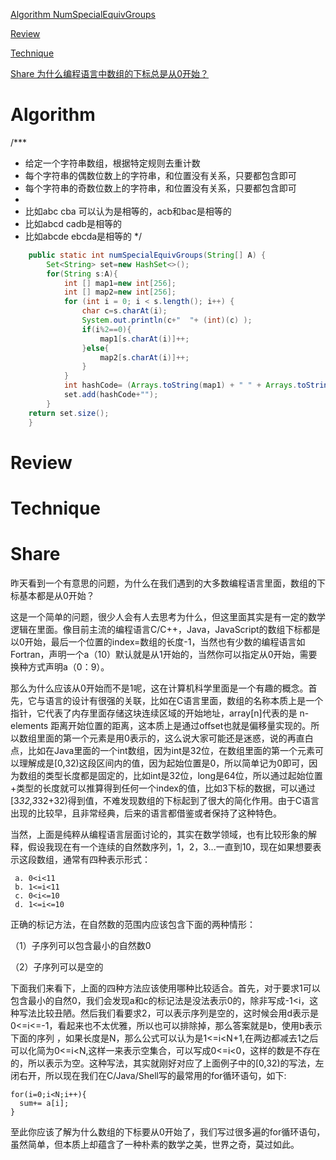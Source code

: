 
 [Algorithm NumSpecialEquivGroups](#algorithm)

 [Review](#review)

 [Technique](#technique)

 [Share 为什么编程语言中数组的下标总是从0开始？](#share)


# Algorithm

/***
 * 给定一个字符串数组，根据特定规则去重计数
 * 每个字符串的偶数位数上的字符串，和位置没有关系，只要都包含即可
 * 每个字符串的奇数位数上的字符串，和位置没有关系，只要都包含即可
 *
 * 比如abc cba 可以认为是相等的，acb和bac是相等的
 * 比如abcd cadb是相等的
 * 比如abcde ebcda是相等的
 */

```java
    public static int numSpecialEquivGroups(String[] A) {
        Set<String> set=new HashSet<>();
        for(String s:A){
            int [] map1=new int[256];
            int [] map2=new int[256];
            for (int i = 0; i < s.length(); i++) {
                char c=s.charAt(i);
                System.out.println(c+"  "+ (int)(c) );
                if(i%2==0){
                    map1[s.charAt(i)]++;
                }else{
                    map2[s.charAt(i)]++;
                }
            }
            int hashCode= (Arrays.toString(map1) + " " + Arrays.toString(map2)).hashCode();
            set.add(hashCode+"");
        }
    return set.size();
    }
```


# Review


# Technique


# Share

昨天看到一个有意思的问题，为什么在我们遇到的大多数编程语言里面，数组的下标基本都是从0开始？

这是一个简单的问题，很少人会有人去思考为什么，但这里面其实是有一定的数学逻辑在里面。像目前主流的编程语言C/C++，Java，JavaScript的数组下标都是以0开始，最后一个位置的index=数组的长度-1，当然也有少数的编程语言如Fortran，声明一个a（10）默认就是从1开始的，当然你可以指定从0开始，需要换种方式声明a（0：9）。


那么为什么应该从0开始而不是1呢，这在计算机科学里面是一个有趣的概念。首先，它与语言的设计有很强的关联，比如在C语言里面，数组的名称本质上是一个指针，它代表了内存里面存储这块连续区域的开始地址，array[n]代表的是 n-elements 距离开始位置的距离，这本质上是通过offset也就是偏移量实现的。所以数组里面的第一个元素是用0表示的，这么说大家可能还是迷惑，说的再直白点，比如在Java里面的一个int数组，因为int是32位，在数组里面的第一个元素可以理解成是[0,32)这段区间内的值，因为起始位置是0，所以简单记为0即可，因为数组的类型长度都是固定的，比如int是32位，long是64位，所以通过起始位置+类型的长度就可以推算得到任何一个index的值，比如3下标的数据，可以通过[3*32,3*32+32)得到值，不难发现数组的下标起到了很大的简化作用。由于C语言出现的比较早，且非常经典，后来的语言都借鉴或者保持了这种特色。

当然，上面是纯粹从编程语言层面讨论的，其实在数学领域，也有比较形象的解释，假设我现在有一个连续的自然数序列，1，2，3...一直到10，现在如果想要表示这段数组，通常有四种表示形式：
```
 a. 0<i<11
 b. 1<=i<11
 c. 0<i<=10
 d. 1<=i<=10
```

正确的标记方法，在自然数的范围内应该包含下面的两种情形：

（1）子序列可以包含最小的自然数0


（2）子序列可以是空的


下面我们来看下，上面的四种方法应该使用哪种比较适合。首先，对于要求1可以包含最小的自然0，我们会发现a和c的标记法是没法表示0的，除非写成-1<i，这种写法比较丑陋。然后我们看要求2，可以表示序列是空的，这时候会用d表示是0<=i<=-1，看起来也不太优雅，所以也可以排除掉，那么答案就是b，使用b表示下面的序列 ，如果长度是N，那么公式可以认为是1<=i<N+1,在两边都减去1之后可以化简为0<=i<N,这样一来表示空集合，可以写成0<=i<0，这样的数是不存在的，所以表示为空。这种写法，其实就刚好对应了上面例子中的[0,32)的写法，左闭右开，所以现在我们在C/Java/Shell写的最常用的for循环语句，如下:
```
for(i=0;i<N;i++){
  sum+= a[i];
}
```

至此你应该了解为什么数组的下标要从0开始了，我们写过很多遍的for循环语句，虽然简单，但本质上却蕴含了一种朴素的数学之美，世界之奇，莫过如此。








